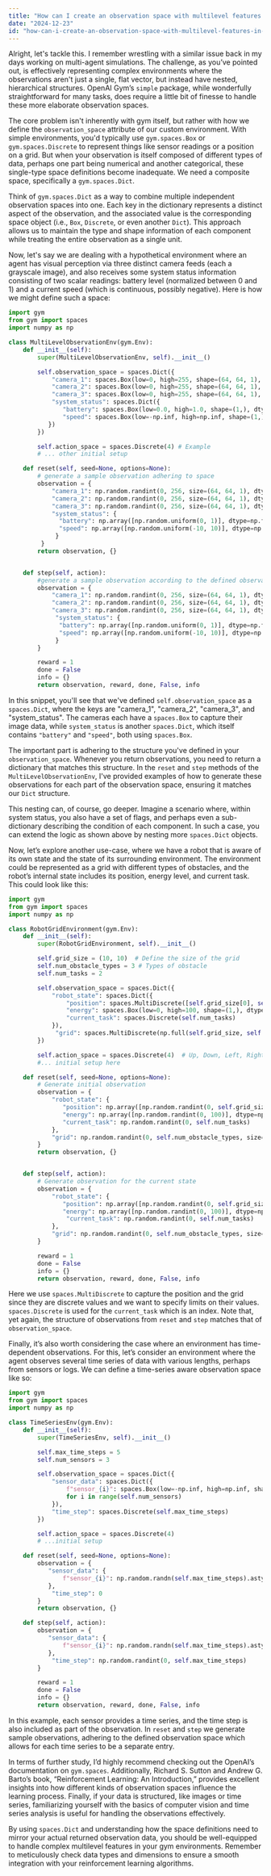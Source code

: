 ```yaml
---
title: "How can I create an observation space with multilevel features in OpenAI Gym's SIMPLE package?"
date: "2024-12-23"
id: "how-can-i-create-an-observation-space-with-multilevel-features-in-openai-gyms-simple-package"
---
```


Alright, let's tackle this. I remember wrestling with a similar issue back in my days working on multi-agent simulations. The challenge, as you’ve pointed out, is effectively representing complex environments where the observations aren't just a single, flat vector, but instead have nested, hierarchical structures. OpenAI Gym’s `simple` package, while wonderfully straightforward for many tasks, does require a little bit of finesse to handle these more elaborate observation spaces.

The core problem isn't inherently with gym itself, but rather with how we define the `observation_space` attribute of our custom environment. With simple environments, you'd typically use `gym.spaces.Box` or `gym.spaces.Discrete` to represent things like sensor readings or a position on a grid. But when your observation is itself composed of different types of data, perhaps one part being numerical and another categorical, these single-type space definitions become inadequate. We need a composite space, specifically a `gym.spaces.Dict`.

Think of `gym.spaces.Dict` as a way to combine multiple independent observation spaces into one. Each key in the dictionary represents a distinct aspect of the observation, and the associated value is the corresponding space object (i.e., `Box`, `Discrete`, or even another `Dict`). This approach allows us to maintain the type and shape information of each component while treating the entire observation as a single unit.

Now, let's say we are dealing with a hypothetical environment where an agent has visual perception via three distinct camera feeds (each a grayscale image), and also receives some system status information consisting of two scalar readings: battery level (normalized between 0 and 1) and a current speed (which is continuous, possibly negative). Here is how we might define such a space:

```python
import gym
from gym import spaces
import numpy as np

class MultiLevelObservationEnv(gym.Env):
    def __init__(self):
        super(MultiLevelObservationEnv, self).__init__()

        self.observation_space = spaces.Dict({
            "camera_1": spaces.Box(low=0, high=255, shape=(64, 64, 1), dtype=np.uint8),
            "camera_2": spaces.Box(low=0, high=255, shape=(64, 64, 1), dtype=np.uint8),
            "camera_3": spaces.Box(low=0, high=255, shape=(64, 64, 1), dtype=np.uint8),
            "system_status": spaces.Dict({
               "battery": spaces.Box(low=0.0, high=1.0, shape=(1,), dtype=np.float32),
               "speed": spaces.Box(low=-np.inf, high=np.inf, shape=(1,), dtype=np.float32)
           })
        })

        self.action_space = spaces.Discrete(4) # Example
        # ... other initial setup

    def reset(self, seed=None, options=None):
        # generate a sample observation adhering to space
        observation = {
            "camera_1": np.random.randint(0, 256, size=(64, 64, 1), dtype=np.uint8),
            "camera_2": np.random.randint(0, 256, size=(64, 64, 1), dtype=np.uint8),
            "camera_3": np.random.randint(0, 256, size=(64, 64, 1), dtype=np.uint8),
            "system_status": {
              "battery": np.array([np.random.uniform(0, 1)], dtype=np.float32),
              "speed": np.array([np.random.uniform(-10, 10)], dtype=np.float32)
             }
         }
        return observation, {}


    def step(self, action):
        #generate a sample observation according to the defined observation space for every step.
        observation = {
            "camera_1": np.random.randint(0, 256, size=(64, 64, 1), dtype=np.uint8),
            "camera_2": np.random.randint(0, 256, size=(64, 64, 1), dtype=np.uint8),
            "camera_3": np.random.randint(0, 256, size=(64, 64, 1), dtype=np.uint8),
             "system_status": {
              "battery": np.array([np.random.uniform(0, 1)], dtype=np.float32),
              "speed": np.array([np.random.uniform(-10, 10)], dtype=np.float32)
             }
        }

        reward = 1
        done = False
        info = {}
        return observation, reward, done, False, info
```

In this snippet, you'll see that we've defined `self.observation_space` as a `spaces.Dict`, where the keys are "camera_1", "camera_2", "camera_3", and "system_status". The cameras each have a `spaces.Box` to capture their image data, while `system_status` is another `spaces.Dict`, which itself contains `"battery"` and `"speed"`, both using `spaces.Box`.

The important part is adhering to the structure you've defined in your `observation_space`. Whenever you return observations, you need to return a dictionary that matches this structure. In the `reset` and `step` methods of the `MultiLevelObservationEnv`, I've provided examples of how to generate these observations for each part of the observation space, ensuring it matches our `Dict` structure.

This nesting can, of course, go deeper. Imagine a scenario where, within system status, you also have a set of flags, and perhaps even a sub-dictionary describing the condition of each component. In such a case, you can extend the logic as shown above by nesting more `spaces.Dict` objects.

Now, let’s explore another use-case, where we have a robot that is aware of its own state and the state of its surrounding environment. The environment could be represented as a grid with different types of obstacles, and the robot’s internal state includes its position, energy level, and current task. This could look like this:

```python
import gym
from gym import spaces
import numpy as np

class RobotGridEnvironment(gym.Env):
    def __init__(self):
        super(RobotGridEnvironment, self).__init__()

        self.grid_size = (10, 10)  # Define the size of the grid
        self.num_obstacle_types = 3 # Types of obstacle
        self.num_tasks = 2

        self.observation_space = spaces.Dict({
            "robot_state": spaces.Dict({
                "position": spaces.MultiDiscrete([self.grid_size[0], self.grid_size[1]]),
                "energy": spaces.Box(low=0, high=100, shape=(1,), dtype=np.int32),
                "current_task": spaces.Discrete(self.num_tasks)
            }),
             "grid": spaces.MultiDiscrete(np.full(self.grid_size, self.num_obstacle_types))
        })

        self.action_space = spaces.Discrete(4)  # Up, Down, Left, Right
        #... initial setup here

    def reset(self, seed=None, options=None):
        # Generate initial observation
        observation = {
            "robot_state": {
               "position": np.array([np.random.randint(0, self.grid_size[0]), np.random.randint(0, self.grid_size[1])]),
               "energy": np.array([np.random.randint(0, 100)], dtype=np.int32),
               "current_task": np.random.randint(0, self.num_tasks)
            },
            "grid": np.random.randint(0, self.num_obstacle_types, size=self.grid_size)
        }
        return observation, {}


    def step(self, action):
        # Generate observation for the current state
        observation = {
            "robot_state": {
               "position": np.array([np.random.randint(0, self.grid_size[0]), np.random.randint(0, self.grid_size[1])]),
               "energy": np.array([np.random.randint(0, 100)], dtype=np.int32),
                "current_task": np.random.randint(0, self.num_tasks)
            },
            "grid": np.random.randint(0, self.num_obstacle_types, size=self.grid_size)
        }

        reward = 1
        done = False
        info = {}
        return observation, reward, done, False, info
```

Here we use `spaces.MultiDiscrete` to capture the position and the grid since they are discrete values and we want to specify limits on their values. `spaces.Discrete` is used for the `current_task` which is an index. Note that, yet again, the structure of observations from `reset` and `step` matches that of `observation_space`.

Finally, it’s also worth considering the case where an environment has time-dependent observations. For this, let’s consider an environment where the agent observes several time series of data with various lengths, perhaps from sensors or logs. We can define a time-series aware observation space like so:

```python
import gym
from gym import spaces
import numpy as np

class TimeSeriesEnv(gym.Env):
    def __init__(self):
        super(TimeSeriesEnv, self).__init__()

        self.max_time_steps = 5
        self.num_sensors = 3

        self.observation_space = spaces.Dict({
            "sensor_data": spaces.Dict({
                f"sensor_{i}": spaces.Box(low=-np.inf, high=np.inf, shape=(self.max_time_steps,), dtype=np.float32)
                for i in range(self.num_sensors)
            }),
            "time_step": spaces.Discrete(self.max_time_steps)
        })

        self.action_space = spaces.Discrete(4)
        # ...initial setup

    def reset(self, seed=None, options=None):
        observation = {
           "sensor_data": {
               f"sensor_{i}": np.random.randn(self.max_time_steps).astype(np.float32) for i in range(self.num_sensors)
           },
            "time_step": 0
        }
        return observation, {}

    def step(self, action):
        observation = {
           "sensor_data": {
               f"sensor_{i}": np.random.randn(self.max_time_steps).astype(np.float32) for i in range(self.num_sensors)
           },
            "time_step": np.random.randint(0, self.max_time_steps)
        }

        reward = 1
        done = False
        info = {}
        return observation, reward, done, False, info
```
In this example, each sensor provides a time series, and the time step is also included as part of the observation. In `reset` and `step` we generate sample observations, adhering to the defined observation space which allows for each time series to be a separate entry.

In terms of further study, I’d highly recommend checking out the OpenAI’s documentation on `gym.spaces`. Additionally, Richard S. Sutton and Andrew G. Barto’s book, “Reinforcement Learning: An Introduction,” provides excellent insights into how different kinds of observation spaces influence the learning process. Finally, if your data is structured, like images or time series, familiarizing yourself with the basics of computer vision and time series analysis is useful for handling the observations effectively.

By using `spaces.Dict` and understanding how the space definitions need to mirror your actual returned observation data, you should be well-equipped to handle complex multilevel features in your gym environments. Remember to meticulously check data types and dimensions to ensure a smooth integration with your reinforcement learning algorithms.
